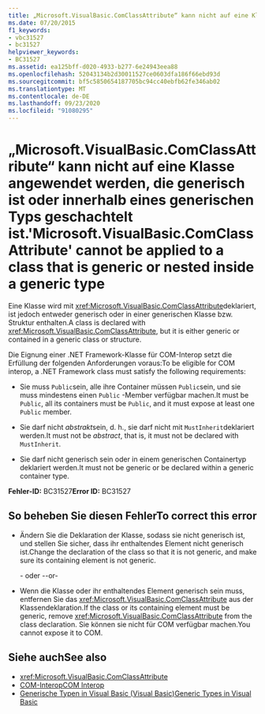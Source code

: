 ```yaml
---
title: „Microsoft.VisualBasic.ComClassAttribute“ kann nicht auf eine Klasse angewendet werden, die generisch ist oder innerhalb eines generischen Typs geschachtelt ist.
ms.date: 07/20/2015
f1_keywords:
- vbc31527
- bc31527
helpviewer_keywords:
- BC31527
ms.assetid: ea125bff-d020-4933-b277-6e24943eea88
ms.openlocfilehash: 52043134b2d30011527ce0603dfa186f66ebd93d
ms.sourcegitcommit: bf5c5850654187705bc94cc40ebfb62fe346ab02
ms.translationtype: MT
ms.contentlocale: de-DE
ms.lasthandoff: 09/23/2020
ms.locfileid: "91080295"
---
```

# <a name="microsoftvisualbasiccomclassattribute-cannot-be-applied-to-a-class-that-is-generic-or-nested-inside-a-generic-type"></a><span data-ttu-id="9f938-102">„Microsoft.VisualBasic.ComClassAttribute“ kann nicht auf eine Klasse angewendet werden, die generisch ist oder innerhalb eines generischen Typs geschachtelt ist.</span><span class="sxs-lookup"><span data-stu-id="9f938-102">'Microsoft.VisualBasic.ComClassAttribute' cannot be applied to a class that is generic or nested inside a generic type</span></span>

<span data-ttu-id="9f938-103">Eine Klasse wird mit <xref:Microsoft.VisualBasic.ComClassAttribute>deklariert, ist jedoch entweder generisch oder in einer generischen Klasse bzw. Struktur enthalten.</span><span class="sxs-lookup"><span data-stu-id="9f938-103">A class is declared with <xref:Microsoft.VisualBasic.ComClassAttribute>, but it is either generic or contained in a generic class or structure.</span></span>  
  
 <span data-ttu-id="9f938-104">Die Eignung einer .NET Framework-Klasse für COM-Interop setzt die Erfüllung der folgenden Anforderungen voraus:</span><span class="sxs-lookup"><span data-stu-id="9f938-104">To be eligible for COM interop, a .NET Framework class must satisfy the following requirements:</span></span>  
  
- <span data-ttu-id="9f938-105">Sie muss `Public`sein, alle ihre Container müssen `Public`sein, und sie muss mindestens einen `Public` -Member verfügbar machen.</span><span class="sxs-lookup"><span data-stu-id="9f938-105">It must be `Public`, all its containers must be `Public`, and it must expose at least one `Public` member.</span></span>  
  
- <span data-ttu-id="9f938-106">Sie darf nicht *abstrakt*sein, d. h., sie darf nicht mit `MustInherit`deklariert werden.</span><span class="sxs-lookup"><span data-stu-id="9f938-106">It must not be *abstract*, that is, it must not be declared with `MustInherit`.</span></span>  
  
- <span data-ttu-id="9f938-107">Sie darf nicht generisch sein oder in einem generischen Containertyp deklariert werden.</span><span class="sxs-lookup"><span data-stu-id="9f938-107">It must not be generic or be declared within a generic container type.</span></span>  
  
 <span data-ttu-id="9f938-108">**Fehler-ID:** BC31527</span><span class="sxs-lookup"><span data-stu-id="9f938-108">**Error ID:** BC31527</span></span>  
  
## <a name="to-correct-this-error"></a><span data-ttu-id="9f938-109">So beheben Sie diesen Fehler</span><span class="sxs-lookup"><span data-stu-id="9f938-109">To correct this error</span></span>  
  
- <span data-ttu-id="9f938-110">Ändern Sie die Deklaration der Klasse, sodass sie nicht generisch ist, und stellen Sie sicher, dass ihr enthaltendes Element nicht generisch ist.</span><span class="sxs-lookup"><span data-stu-id="9f938-110">Change the declaration of the class so that it is not generic, and make sure its containing element is not generic.</span></span>  
  
     <span data-ttu-id="9f938-111">- oder -</span><span class="sxs-lookup"><span data-stu-id="9f938-111">-or-</span></span>  
  
- <span data-ttu-id="9f938-112">Wenn die Klasse oder ihr enthaltendes Element generisch sein muss, entfernen Sie das <xref:Microsoft.VisualBasic.ComClassAttribute> aus der Klassendeklaration.</span><span class="sxs-lookup"><span data-stu-id="9f938-112">If the class or its containing element must be generic, remove <xref:Microsoft.VisualBasic.ComClassAttribute> from the class declaration.</span></span> <span data-ttu-id="9f938-113">Sie können sie nicht für COM verfügbar machen.</span><span class="sxs-lookup"><span data-stu-id="9f938-113">You cannot expose it to COM.</span></span>  
  
## <a name="see-also"></a><span data-ttu-id="9f938-114">Siehe auch</span><span class="sxs-lookup"><span data-stu-id="9f938-114">See also</span></span>

- <xref:Microsoft.VisualBasic.ComClassAttribute>
- [<span data-ttu-id="9f938-115">COM-Interop</span><span class="sxs-lookup"><span data-stu-id="9f938-115">COM Interop</span></span>](../programming-guide/com-interop/index.md)
- [<span data-ttu-id="9f938-116">Generische Typen in Visual Basic (Visual Basic)</span><span class="sxs-lookup"><span data-stu-id="9f938-116">Generic Types in Visual Basic</span></span>](../programming-guide/language-features/data-types/generic-types.md)
